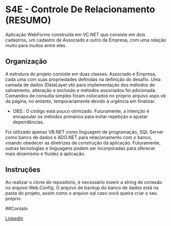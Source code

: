 # S4E - Controle De Relacionamento (RESUMO)

Aplicação WebForms construída em VC.NET que consiste em dois cadastros, um cadastro de Associado e outro de Empresa, com uma relação muito para muitos entre eles.

## Organização

A estrutura do projeto consiste em duas classes: Associado e Empresa, cada uma com suas propriedades definidas na definição do desafio. Uma camada de dados (DataLayer.vb) para implementação dos métodos de salvamento, alteração e exclusão e métodos associados foi adicionada. Comandos de consulta simples foram colocados no próprio arquivo aspx.vb da página, no entanto, temporariamente devido à urgência em finalizar.

-   OBS.: O código está pouco otimizado. Futuramente, a intenção é encapsular os métodos primários para evitar repetição e ajustar dependências.

Foi utilizado apenas VB.NET como linguagem de programação, SQL Server como banco de dados e ADO.NET para relacionamento com o banco, visando obedecer as diretrizes de construção da aplicação. Futuramente, outras tecnologias e linguagens podem ser incorporadas para oferecer mais dinamismo e fluidez à aplicação.

## Instruções

Ao realizar o clone do repositório, é necessário inserir a string de conexão no arquivo Web.Config. O arquivo de backup do banco de dados está na pasta do projeto, assim como o arquivo sql caso você queira criar o seu próprio

##Contato

[LinkedIn](https://www.linkedin.com/in/kevein-bezerra-hitzschky-395284219/)

